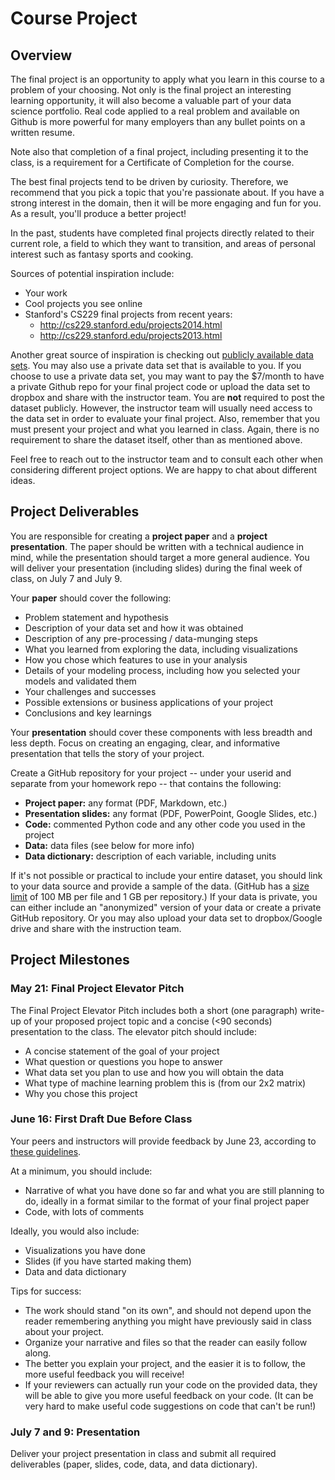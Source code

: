 # Course Project


## Overview

The final project is an opportunity to apply what you learn in this course to a problem of your choosing. Not only is the final project an interesting learning opportunity, it will also become a valuable part of your data science portfolio. Real code applied to a real problem and available on Github is more powerful for many employers than any bullet points on a written resume.

Note also that completion of a final project, including presenting it to the class, is a requirement for a Certificate of Completion for the course.

The best final projects tend to be driven by curiosity. Therefore, we recommend that you pick a topic that you're passionate about. If you have a strong interest in the domain, then it will be more engaging and fun for you. As a result, you'll produce a better project!

In the past, students have completed final projects directly related to their current role, a field to which they want to transition, and areas of personal interest such as fantasy sports and cooking.

Sources of potential inspiration include:

* Your work
* Cool projects you see online
* Stanford's CS229 final projects from recent years:
	* http://cs229.stanford.edu/projects2014.html
	* http://cs229.stanford.edu/projects2013.html

Another great source of inspiration is checking out [publicly available data sets](public_data_sources.md). You may also use a private data set that is available to you. If you choose to use a private data set, you may want to pay the $7/month to have a private Github repo for your final project code or upload the data set to dropbox and share with the instructor team. You are **not** required to post the dataset publicly. However, the instructor team will usually need access to the data set in order to evaluate your final project. Also, remember that you must present your project and what you learned in class. Again, there is no requirement to share the dataset itself, other than as mentioned above.

Feel free to reach out to the instructor team and to consult each other when considering different project options. We are happy to chat about different ideas.


## Project Deliverables

You are responsible for creating a **project paper** and a **project presentation**. The paper should be written with a technical audience in mind, while the presentation should target a more general audience. You will deliver your presentation (including slides) during the final week of class, on July 7 and July 9.

Your **paper** should cover the following:

* Problem statement and hypothesis
* Description of your data set and how it was obtained
* Description of any pre-processing / data-munging steps
* What you learned from exploring the data, including visualizations
* How you chose which features to use in your analysis
* Details of your modeling process, including how you selected your models and validated them
* Your challenges and successes
* Possible extensions or business applications of your project
* Conclusions and key learnings

Your **presentation** should cover these components with less breadth and less depth. Focus on creating an engaging, clear, and informative presentation that tells the story of your project.

Create a GitHub repository for your project -- under your userid and separate from your homework repo -- that contains the following:

* **Project paper:** any format (PDF, Markdown, etc.)
* **Presentation slides:** any format (PDF, PowerPoint, Google Slides, etc.)
* **Code:** commented Python code and any other code you used in the project
* **Data:** data files (see below for more info)
* **Data dictionary:** description of each variable, including units

If it's not possible or practical to include your entire dataset, you should link to your data source and provide a sample of the data. (GitHub has a [size limit](https://help.github.com/articles/what-is-my-disk-quota/) of 100 MB per file and 1 GB per repository.) If your data is private, you can either include an "anonymized" version of your data or create a private GitHub repository. Or you may also upload your data set to dropbox/Google drive and share with the instruction team.


## Project Milestones


### May 21: Final Project Elevator Pitch

The Final Project Elevator Pitch includes both a short (one paragraph) write-up of your proposed project topic and a concise (<90 seconds) presentation to the class. The elevator pitch should include:

* A concise statement of the goal of your project
* What question or questions you hope to answer
* What data set you plan to use and how you will obtain the data
* What type of machine learning problem this is (from our 2x2 matrix)
* Why you chose this project


### June 16: First Draft Due Before Class

Your peers and instructors will provide feedback by June 23, according to [these guidelines](peer_review_guidelines.md).

At a minimum, you should include:
* Narrative of what you have done so far and what you are still planning to do, ideally in a format similar to the format of your final project paper
* Code, with lots of comments

Ideally, you would also include:
* Visualizations you have done
* Slides (if you have started making them)
* Data and data dictionary

Tips for success:
* The work should stand "on its own", and should not depend upon the reader remembering anything you might have previously said in class about your project.
* Organize your narrative and files so that the reader can easily follow along.
* The better you explain your project, and the easier it is to follow, the more useful feedback you will receive!
* If your reviewers can actually run your code on the provided data, they will be able to give you more useful feedback on your code. (It can be very hard to make useful code suggestions on code that can't be run!)


### July 7 and 9: Presentation

Deliver your project presentation in class and submit all required deliverables (paper, slides, code, data, and data dictionary).